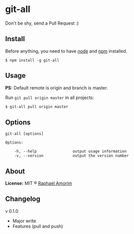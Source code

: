 # git-all

Don't be shy, send a Pull Request :)

## Install

Before anything, you need to have [node](http://nodejs.org/) and [npm](https://www.npmjs.org/) installed.

    $ npm install -g git-all

## Usage

**PS:** Default remote is origin and branch is master.

Run `git pull origin master` in all projects:

```sh
$ git-all pull origin master
```

## Options

    git-all [options]

    Options:

        -h, --help                output usage information
        -v, --version             output the version number


## About

**License:** MIT ® [Raphael Amorim](https://github.com/raphamorim)

## Changelog

v 0.1.0

*   Major write
*   Features (pull and push)
